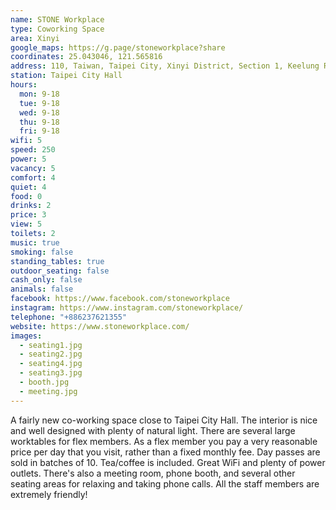 ```yaml
---
name: STONE Workplace
type: Coworking Space
area: Xinyi
google_maps: https://g.page/stoneworkplace?share
coordinates: 25.043046, 121.565816
address: 110, Taiwan, Taipei City, Xinyi District, Section 1, Keelung Rd, 141號2樓
station: Taipei City Hall
hours:
  mon: 9-18
  tue: 9-18
  wed: 9-18
  thu: 9-18
  fri: 9-18
wifi: 5
speed: 250
power: 5
vacancy: 5
comfort: 4
quiet: 4
food: 0
drinks: 2
price: 3
view: 5
toilets: 2
music: true
smoking: false
standing_tables: true
outdoor_seating: false
cash_only: false
animals: false
facebook: https://www.facebook.com/stoneworkplace
instagram: https://www.instagram.com/stoneworkplace/
telephone: "+886237621355"
website: https://www.stoneworkplace.com/
images:
  - seating1.jpg
  - seating2.jpg
  - seating4.jpg
  - seating3.jpg
  - booth.jpg
  - meeting.jpg
---
```


A fairly new co-working space close to Taipei City Hall. The interior is nice and well designed with plenty of natural light. There are several large worktables for flex members. As a flex member you pay a very reasonable price per day that you visit, rather than a fixed monthly fee. Day passes are sold in batches of 10. Tea/coffee is included. Great WiFi and plenty of power outlets. There's also a meeting room, phone booth, and several other seating areas for relaxing and taking phone calls. All the staff members are extremely friendly!
